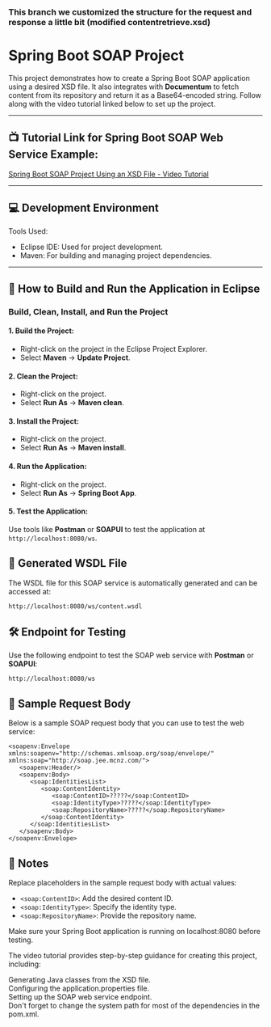 ### This branch we customized the structure for the request and response a little bit (modified contentretrieve.xsd)

# Spring Boot SOAP Project

This project demonstrates how to create a Spring Boot SOAP application using a desired XSD file. It also integrates with **Documentum** to fetch content from its repository and return it as a Base64-encoded string. Follow along with the video tutorial linked below to set up the project.

---

## 📺 Tutorial Link for Spring Boot SOAP Web Service Example:
[Spring Boot SOAP Project Using an XSD File - Video Tutorial](https://www.youtube.com/watch?v=MIDEXcU-Bmg&ab_channel=CameronMcKenzie)

---

## 💻 Development Environment
Tools Used:
- Eclipse IDE: Used for project development.
- Maven: For building and managing project dependencies.

---

## 🚀 How to Build and Run the Application in Eclipse
### Build, Clean, Install, and Run the Project

#### 1. Build the Project:
- Right-click on the project in the Eclipse Project Explorer.
- Select **Maven** → **Update Project**.

#### 2. Clean the Project:
- Right-click on the project.
- Select **Run As** → **Maven clean**.

#### 3. Install the Project:
- Right-click on the project.
- Select **Run As** → **Maven install**.

#### 4. Run the Application:
- Right-click on the project.
- Select **Run As** → **Spring Boot App**.

#### 5. Test the Application:
Use tools like **Postman** or **SOAPUI** to test the application at `http://localhost:8080/ws`.

## 📜 Generated WSDL File
The WSDL file for this SOAP service is automatically generated and can be accessed at:

```plaintext
http://localhost:8080/ws/content.wsdl
```

## 🛠️ Endpoint for Testing

Use the following endpoint to test the SOAP web service with **Postman** or **SOAPUI**:

```plaintext
http://localhost:8080/ws
```

## 📨 Sample Request Body
Below is a sample SOAP request body that you can use to test the web service:

```plaintext
<soapenv:Envelope xmlns:soapenv="http://schemas.xmlsoap.org/soap/envelope/" xmlns:soap="http://soap.jee.mcnz.com/">
   <soapenv:Header/>
   <soapenv:Body>
      <soap:IdentitiesList>
         <soap:ContentIdentity>
            <soap:ContentID>?????</soap:ContentID>
            <soap:IdentityType>?????</soap:IdentityType>
            <soap:RepositoryName>?????</soap:RepositoryName>
         </soap:ContentIdentity>
      </soap:IdentitiesList>
   </soapenv:Body>
</soapenv:Envelope>
```


## 📝 Notes
Replace placeholders in the sample request body with actual values:

- `<soap:ContentID>`: Add the desired content ID.
- `<soap:IdentityType>`: Specify the identity type.
- `<soap:RepositoryName>`: Provide the repository name.

Make sure your Spring Boot application is running on localhost:8080 before testing.

The video tutorial provides step-by-step guidance for creating this project, including:

Generating Java classes from the XSD file.  
Configuring the application.properties file.  
Setting up the SOAP web service endpoint.  
Don't forget to change the system path for most of the dependencies in the pom.xml.





